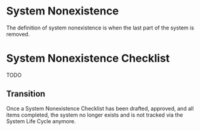 # System Nonexistence
The definition of system nonexistence is when the last part of the system is removed.

# System Nonexistence Checklist
TODO

## Transition
Once a System Nonexistence Checklist has been drafted, approved, and all items completed, the system no longer exists and is not tracked via the System Life Cycle anymore.